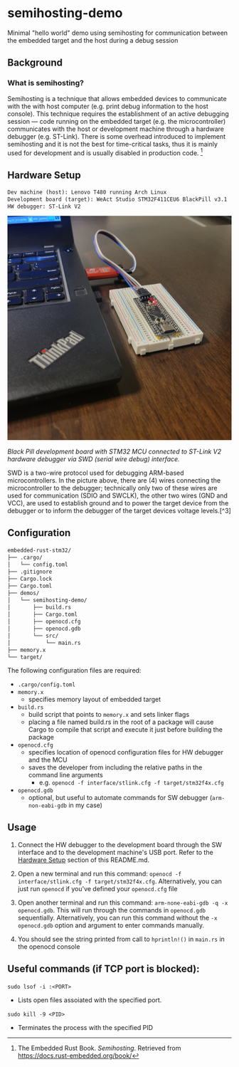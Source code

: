 # semihosting-demo

Minimal "hello world" demo using semihosting for communication between the embedded target and the host during a debug session

## Background

### What is semihosting?

Semihosting is a technique that allows embedded devices to communicate with the with host computer (e.g. print debug information to the host console). This technique requires the establishment of an active debugging session — code running on the embedded target (e.g. the microcontroller) communicates with the host or development machine through a hardware debugger (e.g. ST-Link). There is some overhead introduced to implement semihosting and it is not the best for time-critical tasks, thus it is mainly used for development and is usually disabled in production code. [^1] 

## Hardware Setup 

```
Dev machine (host): Lenovo T480 running Arch Linux
Development board (target): WeAct Studio STM32F411CEU6 BlackPill v3.1
HW debugger: ST-Link V2 
```

<img src="../../img/hw-debugger-setup.jpg">

*Black Pill development board with STM32 MCU connected to ST-Link V2 hardware debugger via SWD (serial wire debug) interface.*

SWD is a two-wire protocol used for debugging ARM-based microcontrollers.  In the picture above, there are (4) wires connecting the microcontroller to the debugger; technically only two of these wires are used for communication (SDIO and SWCLK), the other two wires (GND and VCC), are used to establish ground and to power the target device from the debugger or to inform the debugger of the target devices voltage levels.[^3]

## Configuration

```
embedded-rust-stm32/
├── .cargo/
│   └── config.toml
├── .gitignore
├── Cargo.lock
├── Cargo.toml
├── demos/
│   └── semihosting-demo/
│       ├── build.rs
│       ├── Cargo.toml
│       ├── openocd.cfg
│       ├── openocd.gdb
│       └── src/
│           └── main.rs
├── memory.x
└── target/
```

The following configuration files are required:
- `.cargo/config.toml`
- `memory.x`
  - specifies memory layout of embedded target
- `build.rs`
  - build script that points to `memory.x` and sets linker flags 
  - placing a file named build.rs in the root of a package will cause Cargo to compile that script and execute it just before building the package
- `openocd.cfg`
  - specifies location of openocd configuration files for HW debugger and the MCU 
  - saves the developer from including the relative paths in the command line arguments
    - e.g. `openocd -f interface/stlink.cfg -f target/stm32f4x.cfg`
- `openocd.gdb`
  - optional, but useful to automate commands for SW debugger (`arm-non-eabi-gdb` in my case)

## Usage

1. Connect the HW debugger to the development board through the SW interface and to the development machine's USB port. Refer to the [Hardware Setup](#hardware-setup) section of this README.md.

2. Open a new terminal and run this command: `openocd -f interface/stlink.cfg -f target/stm32f4x.cfg`.  Alternatively, you can just run `openocd` if you've defined your `openocd.cfg` file

3. Open another terminal and run this command: `arm-none-eabi-gdb -q -x openocd.gdb`.  This will run through the commands in `openocd.gdb` sequentially.  Alternatively, you can run this command without the `-x openocd.gdb` option and argument to enter commands manually.

4. You should see the string printed from call to `hprintln!()` in `main.rs` in the openocd console

## Useful commands (if TCP port is blocked):

`sudo lsof -i :<PORT>`
- Lists open files assoiated with the specified port.

`sudo kill -9 <PID>`
- Terminates the process with the specified PID

[^1]: The Embedded Rust Book. *Semihosting*. Retrieved from https://docs.rust-embedded.org/book/ 